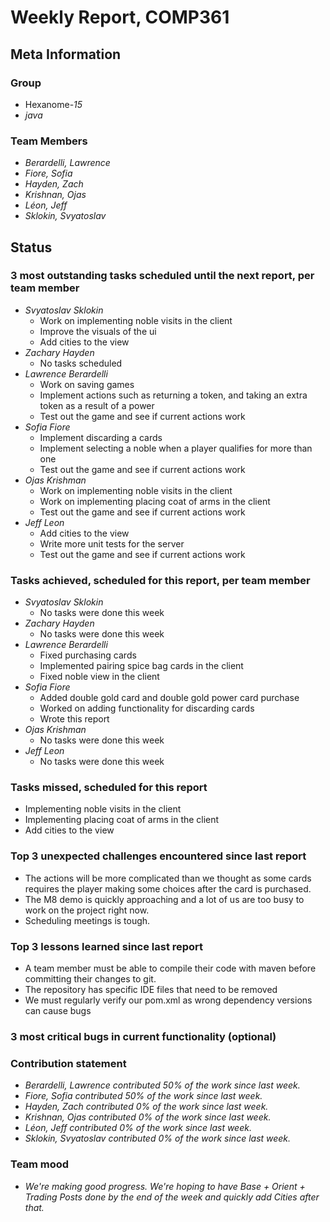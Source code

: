 # Weekly Report, COMP361

## Meta Information

### Group

 * Hexanome-*15*
 * *java*

### Team Members

 * *Berardelli, Lawrence*
 * *Fiore, Sofia*
 * *Hayden, Zach*
 * *Krishnan, Ojas*
 * *Léon, Jeff*
 * *Sklokin, Svyatoslav*

## Status

### 3 most outstanding tasks scheduled until the next report, per team member

* *Svyatoslav Sklokin*
   * Work on implementing noble visits in the client
   * Improve the visuals of the ui
   * Add cities to the view
 * *Zachary Hayden*
   * No tasks scheduled
 * *Lawrence Berardelli*
   * Work on saving games
   * Implement actions such as returning a token, and taking an extra token as a result of a power
   * Test out the game and see if current actions work
 * *Sofia Fiore*
   * Implement discarding a cards
   * Implement selecting a noble when a player qualifies for more than one
   * Test out the game and see if current actions work
 * *Ojas Krishman*
   * Work on implementing noble visits in the client
   * Work on implementing placing coat of arms in the client
   * Test out the game and see if current actions work
 * *Jeff Leon*
   * Add cities to the view
   * Write more unit tests for the server
   * Test out the game and see if current actions work

### Tasks achieved, scheduled for this report, per team member

 * *Svyatoslav Sklokin*
   * No tasks were done this week
 * *Zachary Hayden*
   * No tasks were done this week
 * *Lawrence Berardelli*
   * Fixed purchasing cards
   * Implemented pairing spice bag cards in the client
   * Fixed noble view in the client
 * *Sofia Fiore*
   * Added double gold card and double gold power card purchase
   * Worked on adding functionality for discarding cards
   * Wrote this report
 * *Ojas Krishman*
   * No tasks were done this week
 * *Jeff Leon*
   * No tasks were done this week

### Tasks missed, scheduled for this report

 * Implementing noble visits in the client
 * Implementing placing coat of arms in the client
 * Add cities to the view

### Top 3 unexpected challenges encountered since last report

 * The actions will be more complicated than we thought as some cards requires the player making some choices after the card is purchased.
 * The M8 demo is quickly approaching and a lot of us are too busy to work on the project right now.
 * Scheduling meetings is tough.

### Top 3 lessons learned since last report

 * A team member must be able to compile their code with maven before committing their changes to git.
 * The repository has specific IDE files that need to be removed
 * We must regularly verify our pom.xml as wrong dependency versions can cause bugs 

### 3 most critical bugs in current functionality (optional)


### Contribution statement

 * *Berardelli, Lawrence contributed 50% of the work since last week.*
 * *Fiore, Sofia contributed 50% of the work since last week.*
 * *Hayden, Zach contributed 0% of the work since last week.*
 * *Krishnan, Ojas contributed 0% of the work since last week.*
 * *Léon, Jeff contributed 0% of the work since last week.*
 * *Sklokin, Svyatoslav contributed 0% of the work since last week.*

### Team mood

* *We're making good progress. We're hoping to have Base + Orient + Trading Posts done by the end of the week and quickly add Cities after that.*
